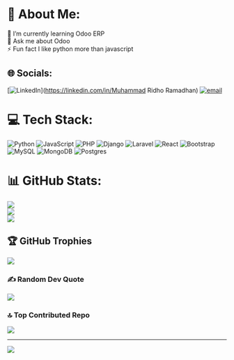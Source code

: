 # 💫 About Me:
🌱 I’m currently learning Odoo ERP<br>💬 Ask me about Odoo<br>⚡ Fun fact I like python more than javascript


## 🌐 Socials:
[![LinkedIn](https://img.shields.io/badge/LinkedIn-%230077B5.svg?logo=linkedin&logoColor=white)](https://linkedin.com/in/Muhammad Ridho Ramadhan) [![email](https://img.shields.io/badge/Email-D14836?logo=gmail&logoColor=white)](mailto:ramadhanmuhammadridho665@gmail.com) 

# 💻 Tech Stack:
![Python](https://img.shields.io/badge/python-3670A0?style=for-the-badge&logo=python&logoColor=ffdd54) ![JavaScript](https://img.shields.io/badge/javascript-%23323330.svg?style=for-the-badge&logo=javascript&logoColor=%23F7DF1E) ![PHP](https://img.shields.io/badge/php-%23777BB4.svg?style=for-the-badge&logo=php&logoColor=white) ![Django](https://img.shields.io/badge/django-%23092E20.svg?style=for-the-badge&logo=django&logoColor=white) ![Laravel](https://img.shields.io/badge/laravel-%23FF2D20.svg?style=for-the-badge&logo=laravel&logoColor=white) ![React](https://img.shields.io/badge/react-%2320232a.svg?style=for-the-badge&logo=react&logoColor=%2361DAFB) ![Bootstrap](https://img.shields.io/badge/bootstrap-%238511FA.svg?style=for-the-badge&logo=bootstrap&logoColor=white) ![MySQL](https://img.shields.io/badge/mysql-4479A1.svg?style=for-the-badge&logo=mysql&logoColor=white) ![MongoDB](https://img.shields.io/badge/MongoDB-%234ea94b.svg?style=for-the-badge&logo=mongodb&logoColor=white) ![Postgres](https://img.shields.io/badge/postgres-%23316192.svg?style=for-the-badge&logo=postgresql&logoColor=white)
# 📊 GitHub Stats:
![](https://github-readme-stats.vercel.app/api?username=Ridho024&theme=dark&hide_border=false&include_all_commits=true&count_private=true)<br/>
![](https://nirzak-streak-stats.vercel.app/?user=Ridho024&theme=dark&hide_border=false)<br/>
![](https://github-readme-stats.vercel.app/api/top-langs/?username=Ridho024&theme=dark&hide_border=false&include_all_commits=true&count_private=true&layout=compact)

## 🏆 GitHub Trophies
![](https://github-profile-trophy.vercel.app/?username=Ridho024&theme=tokyonight&no-frame=false&no-bg=false&margin-w=4)

### ✍️ Random Dev Quote
![](https://quotes-github-readme.vercel.app/api?type=vetical&theme=radical)

### 🔝 Top Contributed Repo
![](https://github-contributor-stats.vercel.app/api?username=Ridho024&limit=5&theme=merko&combine_all_yearly_contributions=true)

---
[![](https://visitcount.itsvg.in/api?id=Ridho024&icon=0&color=2)](https://visitcount.itsvg.in)

<!-- Proudly created with GPRM ( https://gprm.itsvg.in ) -->
